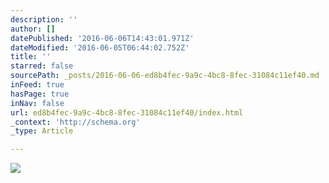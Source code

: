 ```yaml
---
description: ''
author: []
datePublished: '2016-06-06T14:43:01.971Z'
dateModified: '2016-06-05T06:44:02.752Z'
title: ''
starred: false
sourcePath: _posts/2016-06-06-ed8b4fec-9a9c-4bc8-8fec-31084c11ef40.md
inFeed: true
hasPage: true
inNav: false
url: ed8b4fec-9a9c-4bc8-8fec-31084c11ef40/index.html
_context: 'http://schema.org'
_type: Article

---
```

![](https://the-grid-user-content.s3-us-west-2.amazonaws.com/fe45fa5a-61d1-4e54-88d8-4a7f583e15d4.jpg)